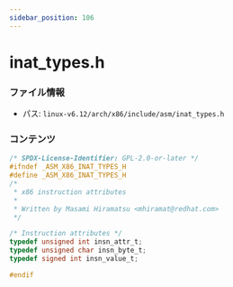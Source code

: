 ```yaml
---
sidebar_position: 106
---
```

# inat_types.h

### ファイル情報

- パス: `linux-v6.12/arch/x86/include/asm/inat_types.h`

### コンテンツ

```h
/* SPDX-License-Identifier: GPL-2.0-or-later */
#ifndef _ASM_X86_INAT_TYPES_H
#define _ASM_X86_INAT_TYPES_H
/*
 * x86 instruction attributes
 *
 * Written by Masami Hiramatsu <mhiramat@redhat.com>
 */

/* Instruction attributes */
typedef unsigned int insn_attr_t;
typedef unsigned char insn_byte_t;
typedef signed int insn_value_t;

#endif

```
